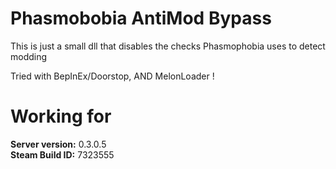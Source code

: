 # Phasmobobia AntiMod Bypass  
  
This is just a small dll that disables the checks Phasmophobia uses to detect modding  
  
Tried with BepInEx/Doorstop, AND MelonLoader !  
  
  
# Working for  
**Server version:** 0.3.0.5  
**Steam Build ID:** 7323555  